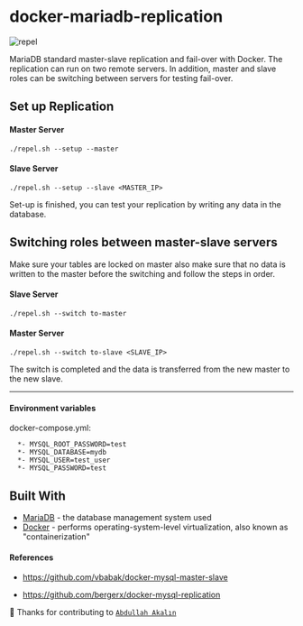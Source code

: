 # docker-mariadb-replication
![repel](https://liquipedia.net/commons/images/thumb/e/ee/Omniknight_degen_aura.png/50px-Omniknight_degen_aura.png)

MariaDB standard master-slave replication and fail-over with Docker. The replication can run on two remote servers. In addition, master and slave roles can be switching between servers for testing fail-over.

## Set up Replication 
#### Master Server

```
./repel.sh --setup --master
```

#### Slave Server 

```
./repel.sh --setup --slave <MASTER_IP>
```

Set-up is finished, you can test your replication by writing any data in the database.

## Switching roles between master-slave servers 

Make sure your tables are locked on master also make sure that no data is written to the master before the switching and follow the steps in order.

#### Slave Server 

```
./repel.sh --switch to-master
```

#### Master Server

```
./repel.sh --switch to-slave <SLAVE_IP>
```
The switch is completed and the data is transferred from the new master to the new slave.

---

#### Environment variables
docker-compose.yml:

      *- MYSQL_ROOT_PASSWORD=test
      *- MYSQL_DATABASE=mydb
      *- MYSQL_USER=test_user
      *- MYSQL_PASSWORD=test

## Built With

* [MariaDB](https://mariadb.org/about/) - the database management system used
* [Docker](https://www.docker.com/why-docker) - performs operating-system-level virtualization, also known as "containerization"


#### References

* https://github.com/vbabak/docker-mysql-master-slave

* https://github.com/bergerx/docker-mysql-replication


:tada: Thanks for contributing to <a href="https://github.com/armut" target="blank">`Abdullah Akalın`</a> 
